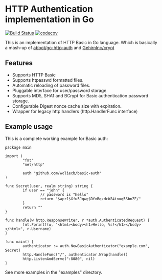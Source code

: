 HTTP Authentication implementation in Go
========================================

[![Build Status](https://travis-ci.com/wolviecb/basic-auth.svg?branch=master)](https://travis-ci.com/wolviecb/basic-auth) [![codecov](https://codecov.io/gh/wolviecb/basic-auth/branch/master/graph/badge.svg)](https://codecov.io/gh/wolviecb/basic-auth)

This is an implementation of HTTP Basic in Go language. Which is basically a mash-up of [abbot/go-http-auth](https://github.com/abbot/go-http-auth) and [GehirnInc/crypt](https://github.com/GehirnInc/crypt)

Features
--------

* Supports HTTP Basic
* Supports htpasswd formatted files.
* Automatic reloading of password files.
* Pluggable interface for user/password storage.
* Supports MD5, SHA1 and BCrypt for Basic authentication password storage.
* Configurable Digest nonce cache size with expiration.
* Wrapper for legacy http handlers (http.HandlerFunc interface)

Example usage
-------------

This is a complete working example for Basic auth:

    package main

    import (
            "fmt"
            "net/http"

            auth "github.com/woliecb/basic-auth"
    )

    func Secret(user, realm string) string {
            if user == "john" {
                    // password is "hello"
                    return "$apr1$Xfu5Jqwg$DYvBqzdcW84tnuq5SbnZE/"
            }
            return ""
    }

    func handle(w http.ResponseWriter, r *auth.AuthenticatedRequest) {
            fmt.Fprintf(w, "<html><body><h1>Hello, %s!</h1></body></html>", r.Username)
    }

    func main() {
            authenticator := auth.NewBasicAuthenticator("example.com", Secret)
            http.HandleFunc("/", authenticator.Wrap(handle))
            http.ListenAndServe(":8080", nil)
    }

See more examples in the "examples" directory.
